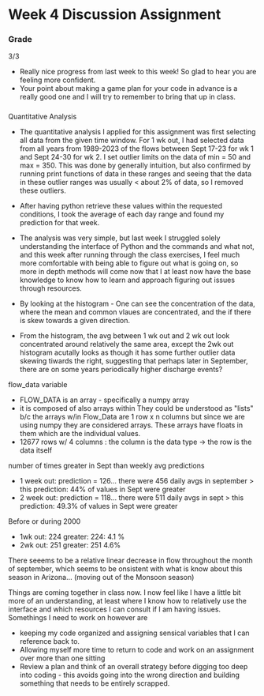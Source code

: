 # Week 4 Discussion Assignment


###
### Grade 
3/3 
- Really nice progress from last week to this week! So glad to hear you are feeling more confident. 
- Your point about making a game plan for your code in advance is a really good one and I will try to remember to bring that up in class. 
###

Quantitative Analysis
- The quantitative analysis I applied for this assignment was first selecting all data from the given time window. For 1 wk out, I had selected data from all years from 1989-2023 of the flows between Sept 17-23 for wk 1 and Sept 24-30 for wk 2. I set outlier limits on the data of min = 50 and max = 350. This was done by generally intuition, but also confirmed by running print functions of data in these ranges and seeing that the data in these outlier ranges was usually < about 2% of data, so I removed these outliers. 
- After having python retrieve these values within the requested conditions, I took the average of each day range and found my prediction for that week.
- The analysis was very simple, but last week I struggled solely understanding the interface of Python and the commands and what not, and this week after running through the class exercises, I feel much more comfortable with being able to figure out what is going on, so more in depth methods will come now that I at least now have the base knowledge to know how to learn and approach figuring out issues through resources. 

- By looking at the histogram - One can see the concentration of the data, where the mean and common vlaues are concentrated, and the if there is skew towards a given direction. 
- From the histogram, the avg between 1 wk out and 2 wk out look concentrated around relatively the same area, except the 2wk out histogram acutally looks as though it has some further outlier data skewing tiwards the right, suggesting that perhaps later in September, there are on some years periodically higher discharge events? 

flow_data variable
- FLOW_DATA is an array - specifically a numpy array
- it is composed of also arrays within They could be understood as "lists" b/c the arrays w/in Flow_Data are 1 row x n columns but since we are using numpy they are considered arrays. These arrays have floats in them which are the individual values. 
- 12677 rows w/ 4 columns : the column is the data type -> the row is the data itself

number of times greater in Sept than weekly avg predictions
- 1 week out: prediction = 126... there were 456 daily avgs in september > this prediction: 44% of values in Sept were greater
- 2 week out: prediction = 118... there were 511 daily avgs in sept > this prediction: 49.3% of values in Sept were greater
  
Before or during 2000
- 1wk out: 224 greater: 224: 4.1 %
- 2wk out: 251 greater: 251 4.6%

There seeems to be a relative linear decrease in flow throughout the month of september, which seems to be onsistent with what is know about this season in Arizona... (moving out of the Monsoon season)

Things are coming together in class now. I now feel like I have a little bit more of an understanding, at least where I know how to relatively use the interface and which resources I can consult if I am having issues. Somethings I need to work on however are
- keeping my code organized and assigning sensical variables that I can reference back to. 
- Allowing myself more time to return to code and work on an assignment over more than one sitting
- Review a plan and think of an overall strategy before digging too deep into coding - this avoids going into the wrong direction and building something that needs to be entirely scrapped. 


